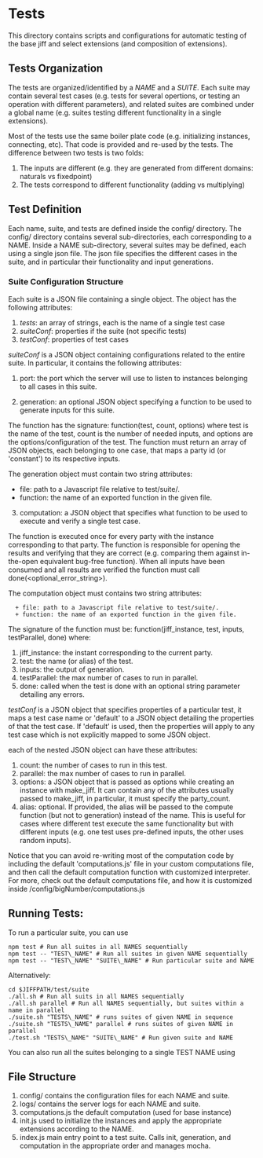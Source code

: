 # Tests

This directory contains scripts and configurations for automatic testing of the base jiff 
and select extensions (and composition of extensions).

## Tests Organization

The tests are organized/identified by a *NAME* and a *SUITE*. Each suite may contain several
test cases (e.g. tests for several opertions, or testing an operation with different
parameters), and related suites are combined under a global name (e.g. suites testing different
functionality in a single extensions).

Most of the tests use the same boiler plate code (e.g. initializing instances, connecting, etc).
That code is provided and re-used by the tests. The difference between two tests is two folds:
1. The inputs are different (e.g. they are generated from different domains: naturals vs fixedpoint)
2. The tests correspond to different functionality (adding vs multiplying)

## Test Definition

Each name, suite, and tests are defined inside the config/ directory.
The config/ directory contains several sub-directories, each corresponding to a NAME.
Inside a NAME sub-directory, several suites may be defined, each using a single json file.
The json file specifies the different cases in the suite, and in particular their functionality
and input generations.

### Suite Configuration Structure

Each suite is a JSON file containing a single object. The object has the following attributes:
1. *tests*: an array of strings, each is the name of a single test case
2. *suiteConf*: properties if the suite (not specific tests)
3. *testConf*: properties of test cases

*suiteConf* is a JSON object containing configurations related to the entire suite. In particular,
it contains the following attributes:
1. port: the port which the server will use to listen to instances belonging to all cases in this suite.

2. generation: an optional JSON object specifying a function to be used to generate inputs for this suite.

 The function has the signature: function(test, count, options) where test is the name of the test, count
 is the number of needed inputs, and options are the options/configuration of the test. The function must
 return an array of JSON objects, each belonging to one case, that maps a party id (or 'constant') to its
 respective inputs.

 The generation object must contain two string attributes:
   * file: path to a Javascript file relative to test/suite/. 
   * function: the name of an exported function in the given file.

3. computation: a JSON object that specifies what function to be used to execute and verify a single test
case.

 The function is executed once for every party with the instance corresponding to that party. The function 
 is responsible for opening the results and verifying that they are correct (e.g. comparing them against
 in-the-open equivalent bug-free function). When all inputs have been consumed and all results are verified
 the function must call done(<optional_error_string>).

 The computation object must contains two string attributes:
 
      + file: path to a Javascript file relative to test/suite/. 
      + function: the name of an exported function in the given file.


 The signature of the function must be: function(jiff_instance, test, inputs, testParallel, done) where:

  1. jiff_instance: the instant corresponding to the current party.
  2. test: the name (or alias) of the test.
  3. inputs: the output of generation.
  4. testParallel: the max number of cases to run in parallel.
  5. done: called when the test is done with an optional string parameter detailing any errors.


*testConf* is a JSON object that specifies properties of a particular test, it maps a test case name or 'default'
to a JSON object detailing the properties of that the test case. If 'default' is used, then the properties will apply
to any test case which is not explicitly mapped to some JSON object.

each of the nested JSON object can have these attributes:
1. count: the number of cases to run in this test.
2. parallel: the max number of cases to run in parallel.
3. options: a JSON object that is passed as options while creating an instance with make_jiff. It can contain 
   any of the attributes usually passed to make_jiff, in particular, it must specify the party\_count.
4. alias: optional. If provided, the alias will be passed to the compute function (but not to generation) instead of the name.
   This is useful for cases where different test execute the same functionality but with different inputs (e.g. one test uses
   pre-defined inputs, the other uses random inputs).
   
Notice that you can avoid re-writing most of the computation code by including the default 'computations.js' file in your
custom computations file, and then call the default computation function with customized interpreter. For more, check out
the default computations file, and how it is customized inside /config/bigNumber/computations.js
   
## Running Tests:

To run a particular suite, you can use
```shell
npm test # Run all suites in all NAMES sequentially
npm test -- "TEST\_NAME" # Run all suites in given NAME sequentially
npm test -- "TEST\_NAME" "SUITE\_NAME" # Run particular suite and NAME
```

Alternatively:
```shell
cd $JIFFPATH/test/suite
./all.sh # Run all suits in all NAMES sequentially
./all.sh parallel # Run all NAMES sequentially, but suites within a name in parallel
./suite.sh "TESTS\_NAME" # runs suites of given NAME in sequence
./suite.sh "TESTS\_NAME" parallel # runs suites of given NAME in parallel
./test.sh "TESTS\_NAME" "SUITE\_NAME" # Run given suite and NAME
```

You can also run all the suites belonging to a single TEST NAME using



## File Structure

1. config/ contains the configuration files for each NAME and suite.
2. logs/ contains the server logs for each NAME and suite.
3. computations.js the default computation (used for base instance)
4. init.js used to initialize the instances and apply the appropriate extensions according to the NAME.
5. index.js main entry point to a test suite. Calls init, generation, and computation in the appropriate order
   and manages mocha.



